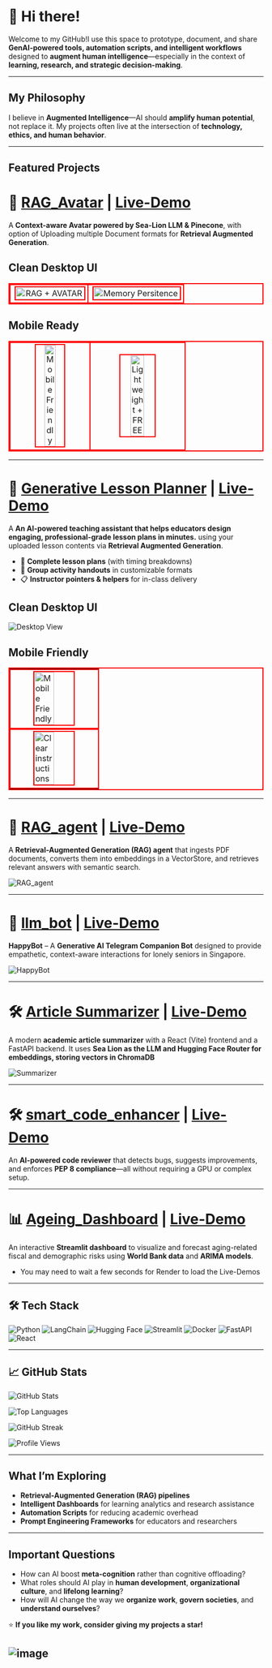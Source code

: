 # 👋 Hi there!

Welcome to my GitHub!I use this space to prototype, document, and share **GenAI-powered tools, automation scripts, and intelligent workflows** designed to **augment human intelligence**—especially in the context of **learning, research, and strategic decision-making**.

---
## My Philosophy

I believe in **Augmented Intelligence**—AI should **amplify human potential**, not replace it. My projects often live at the intersection of **technology, ethics, and human behavior**.

---

## Featured Projects  

# 🧠 [RAG_Avatar](https://github.com/AlvesMH/Ask-Mark-RAG-Powered-AVATAR-)  |  [Live-Demo](https://ask-mark.onrender.com/)
A **Context-aware Avatar powered by Sea-Lion LLM & Pinecone**, with option of Uploading multiple Document formats for **Retrieval Augmented Generation**.

## Clean Desktop UI

<table style="border:2px solid red; border-collapse:collapse;">
  <tr>
    <td style="border:2px solid red; text-align:center; vertical-align:middle;"><img src="img/img1.jpg" alt="RAG + AVATAR" style="width:100%; border:2px solid red;"></td>
    <td style="border:2px solid red; text-align:center; vertical-align:middle;"><img src="img/img2.jpg" alt="Memory Persitence" style="width:100%; border:2px solid red;"></td>
  
  </tr>
</table>  

## Mobile Ready

<table style="border:2px solid red; border-collapse:collapse;">
  <tr>
    <td style="border:2px solid red; text-align:center; vertical-align:middle;"><img src="img/img_m1.jpg" alt="Mobile Friendly" style="width:40%; border:2px solid red;"></td>
    <td style="border:2px solid red; text-align:center; vertical-align:middle;"><img src="img/img_m3.jpg" alt="Lightweight + FREE" style="width:40%; border:2px solid red;"></td>
  </tr>
</table>

---

# 🧠 [Generative Lesson Planner](https://github.com/AlvesMH/Lesson-Planner-App)  |  [Live-Demo](https://lesson-planner-app.onrender.com/)
A **An AI-powered teaching assistant that helps educators design engaging, professional-grade lesson plans in minutes.** using your uploaded lesson contents via **Retrieval Augmented Generation**.

- 📝 **Complete lesson plans** (with timing breakdowns)  
- 👥 **Group activity handouts** in customizable formats  
- 📋 **Instructor pointers & helpers** for in-class delivery 

## Clean Desktop UI

![Desktop View](img/lp1.jpg)

## Mobile Friendly

<table style="border:2px solid red; border-collapse:collapse;">
  <tr>
    <td style="border:2px solid red; display:flex; justify-content:center; align-items:center;">
      <img src="img/lp4.jpg" alt="Mobile Friendly" style="width:50%; border:2px solid red;">
    </td>
    <td style="border:2px solid red; display:flex; justify-content:center; align-items:center;">
      <img src="img/lp3.jpg" alt="Clear instructions" style="width:50%; border:2px solid red;">
    </td>
  </tr>
</table>

---

# 🧠 [RAG_agent](https://github.com/alvesmh/RAG_agent)  |  [Live-Demo](https://simple-rag-agent.onrender.com/)
A **Retrieval-Augmented Generation (RAG) agent** that ingests PDF documents, converts them into embeddings in a VectorStore, and retrieves relevant answers with semantic search. 

![RAG_agent](img/Simple_RAG_Agent.jpg) 

---

# 🤖 [llm_bot](https://github.com/alvesmh/llm_bot)   |  [Live-Demo](https://happybotsite.onrender.com/)
**HappyBot** – A **Generative AI Telegram Companion Bot** designed to provide empathetic, context-aware interactions for lonely seniors in Singapore.  

![HappyBot](img/happy_bot.jpg)

---

# 🛠️ [Article Summarizer](https://github.com/AlvesMH/Article_Summarizer)   |  [Live-Demo](https://summarizer-ifvu.onrender.com)
A modern **academic article summarizer** with a React (Vite) frontend and a FastAPI backend. It uses **Sea Lion as the LLM and Hugging Face Router for embeddings, storing vectors in ChromaDB** 

![Summarizer](img/summarizer.jpg)

---

# 🛠️ [smart_code_enhancer](https://github.com/alvesmh/smart_code_enhancer)   |  [Live-Demo](https://code-enhancer.onrender.com/)
An **AI-powered code reviewer** that detects bugs, suggests improvements, and enforces **PEP 8 compliance**—all without requiring a GPU or complex setup.  

---

# 📊 [Ageing_Dashboard](https://github.com/alvesmh/Ageing_Dashboard)   |  [Live-Demo](https://ageing-dashboard.onrender.com/)
An interactive **Streamlit dashboard** to visualize and forecast aging-related fiscal and demographic risks using **World Bank data** and **ARIMA models**.  


* You may need to wait a few seconds for Render to load the Live-Demos
---

## 🛠️ Tech Stack  

![Python](https://img.shields.io/badge/Python-3776AB?style=for-the-badge&logo=python&logoColor=white)
![LangChain](https://img.shields.io/badge/LangChain-000000?style=for-the-badge)
![Hugging Face](https://img.shields.io/badge/HuggingFace-FCC624?style=for-the-badge&logo=huggingface&logoColor=black)
![Streamlit](https://img.shields.io/badge/Streamlit-FF4B4B?style=for-the-badge&logo=streamlit&logoColor=white)
![Docker](https://img.shields.io/badge/Docker-2496ED?style=for-the-badge&logo=docker&logoColor=white)
![FastAPI](https://img.shields.io/badge/FastAPI-009688?style=for-the-badge&logo=fastapi&logoColor=white)
![React](https://img.shields.io/badge/React-61DAFB?style=for-the-badge&logo=react&logoColor=white)


---

## 📈 GitHub Stats  

![GitHub Stats](https://github-readme-stats.vercel.app/api?username=alvesmh&show_icons=true&theme=radical)  

![Top Languages](https://github-readme-stats.vercel.app/api/top-langs/?username=alvesmh&layout=compact&theme=radical)  

![GitHub Streak](https://github-readme-streak-stats.herokuapp.com/?user=alvesmh&theme=radical)  

![Profile Views](https://komarev.com/ghpvc/?username=alvesmh&style=flat-square&color=blue)

---

## What I’m Exploring  

- **Retrieval-Augmented Generation (RAG) pipelines**
- **Intelligent Dashboards** for learning analytics and research assistance
- **Automation Scripts** for reducing academic overhead
- **Prompt Engineering Frameworks** for educators and researchers


---

## Important Questions
- How can AI boost **meta-cognition** rather than cognitive offloading?
- What roles should AI play in **human development**, **organizational culture**, and **lifelong learning**?
- How will AI change the way we **organize work**, **govern societies**, and **understand ourselves**?


⭐ **If you like my work, consider giving my projects a star!**  

![image](img/rag-generative-ai.jpg)
---
